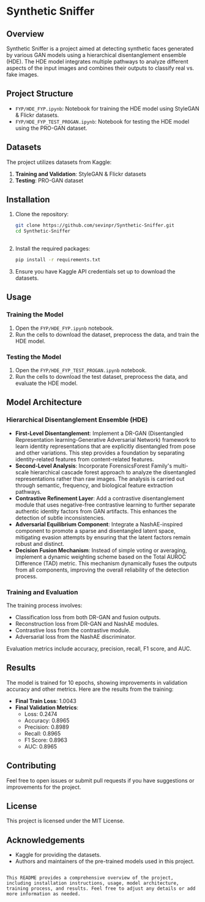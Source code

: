 
# Synthetic Sniffer

## Overview
Synthetic Sniffer is a project aimed at detecting synthetic faces generated by various GAN models using a hierarchical disentanglement ensemble (HDE). The HDE model integrates multiple pathways to analyze different aspects of the input images and combines their outputs to classify real vs. fake images.

## Project Structure
- `FYP/HDE_FYP.ipynb`: Notebook for training the HDE model using StyleGAN & Flickr datasets.
- `FYP/HDE_FYP_TEST_PROGAN.ipynb`: Notebook for testing the HDE model using the PRO-GAN dataset.

## Datasets
The project utilizes datasets from Kaggle:
1. **Training and Validation**: StyleGAN & Flickr datasets
2. **Testing**: PRO-GAN dataset

## Installation
1. Clone the repository:
   ```bash
   git clone https://github.com/sevinpr/Synthetic-Sniffer.git
   cd Synthetic-Sniffer
 

2. Install the required packages:
   ```bash
   pip install -r requirements.txt
   ```

3. Ensure you have Kaggle API credentials set up to download the datasets.

## Usage
### Training the Model
1. Open the `FYP/HDE_FYP.ipynb` notebook.
2. Run the cells to download the dataset, preprocess the data, and train the HDE model.

### Testing the Model
1. Open the `FYP/HDE_FYP_TEST_PROGAN.ipynb` notebook.
2. Run the cells to download the test dataset, preprocess the data, and evaluate the HDE model.

## Model Architecture
### Hierarchical Disentanglement Ensemble (HDE)
- **First-Level Disentanglement**: Implement a DR-GAN (Disentangled Representation learning-Generative Adversarial Network) framework to learn identity representations that are explicitly disentangled from pose and other variations. This step provides a foundation by separating identity-related features from content-related features.
- **Second-Level Analysis**: Incorporate ForensicsForest Family's multi-scale hierarchical cascade forest approach to analyze the disentangled representations rather than raw images. The analysis is carried out through semantic, frequency, and biological feature extraction pathways.
- **Contrastive Refinement Layer**: Add a contrastive disentanglement module that uses negative-free contrastive learning to further separate authentic identity factors from GAN artifacts. This enhances the detection of subtle inconsistencies.
- **Adversarial Equilibrium Component**: Integrate a NashAE-inspired component to promote a sparse and disentangled latent space, mitigating evasion attempts by ensuring that the latent factors remain robust and distinct.
- **Decision Fusion Mechanism**: Instead of simple voting or averaging, implement a dynamic weighting scheme based on the Total AUROC Difference (TAD) metric. This mechanism dynamically fuses the outputs from all components, improving the overall reliability of the detection process.

### Training and Evaluation
The training process involves:
- Classification loss from both DR-GAN and fusion outputs.
- Reconstruction loss from DR-GAN and NashAE modules.
- Contrastive loss from the contrastive module.
- Adversarial loss from the NashAE discriminator.

Evaluation metrics include accuracy, precision, recall, F1 score, and AUC.

## Results
The model is trained for 10 epochs, showing improvements in validation accuracy and other metrics. Here are the results from the training:
- **Final Train Loss**: 1.0043
- **Final Validation Metrics**: 
  - Loss: 0.2474
  - Accuracy: 0.8965
  - Precision: 0.8989
  - Recall: 0.8965
  - F1 Score: 0.8963
  - AUC: 0.8965

## Contributing
Feel free to open issues or submit pull requests if you have suggestions or improvements for the project.

## License
This project is licensed under the MIT License.

## Acknowledgements
- Kaggle for providing the datasets.
- Authors and maintainers of the pre-trained models used in this project.
```

This README provides a comprehensive overview of the project, including installation instructions, usage, model architecture, training process, and results. Feel free to adjust any details or add more information as needed.
